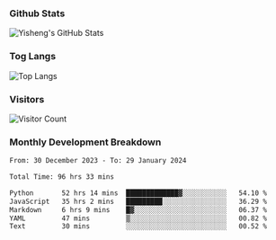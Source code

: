 ### Github Stats
![Yisheng's GitHub Stats](https://github-readme-stats-9qabuvhk1-gongyisheng.vercel.app/api?username=gongyisheng&count_private=true&show_icons=true)
### Tog Langs
![Top Langs](https://github-readme-stats-9qabuvhk1-gongyisheng.vercel.app/api/top-langs/?username=gongyisheng&layout=compact)
### Visitors
![Visitor Count](https://profile-counter.glitch.me/gongyisheng/count.svg)
### Monthly Development Breakdown
<!--START_SECTION:waka-->

```txt
From: 30 December 2023 - To: 29 January 2024

Total Time: 96 hrs 33 mins

Python       52 hrs 14 mins  █████████████▓░░░░░░░░░░░   54.10 %
JavaScript   35 hrs 2 mins   █████████░░░░░░░░░░░░░░░░   36.29 %
Markdown     6 hrs 9 mins    █▓░░░░░░░░░░░░░░░░░░░░░░░   06.37 %
YAML         47 mins         ▒░░░░░░░░░░░░░░░░░░░░░░░░   00.82 %
Text         30 mins         ░░░░░░░░░░░░░░░░░░░░░░░░░   00.52 %
```

<!--END_SECTION:waka-->
